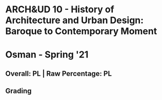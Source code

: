 # ARCH&UD 10 - History of Architecture and Urban Design: Baroque to Contemporary Moment

# Osman - Spring '21

## Overall: PL | Raw Percentage: PL

## Grading
